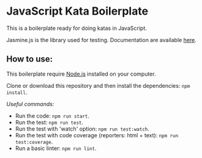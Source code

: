 JavaScript Kata Boilerplate
===========================

This is a boilerplate ready for doing katas in JavaScript. 

Jasmine.js is the library used for testing. Documentation are available [here](https://jasmine.github.io). 

## How to use:
This boilerplate require [Node.js](https://nodejs.org) installed on your computer.

Clone or download this repository and then install the dependencies: `npm install`.  

*Useful commands:*
* Run the code: `npm run start`.  
* Run the test: `npm run test`.  
* Run the test with 'watch' option: `npm run test:watch`.    
* Run the test with code coverage (reporters: html + text): `npm run test:coverage`.    
* Run a basic linter: `npm run lint`.  
